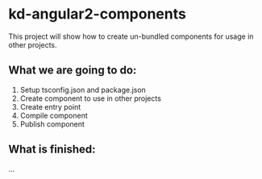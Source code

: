 # kd-angular2-components

This project will show how to create un-bundled components for usage in other projects.

## What we are going to do:

1. Setup tsconfig.json and package.json
2. Create component to use in other projects
3. Create entry point
4. Compile component
5. Publish component

## What is finished:

...